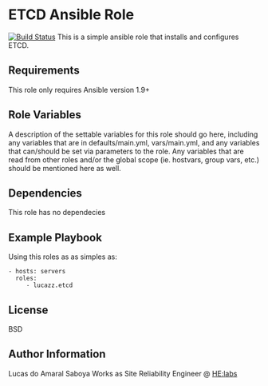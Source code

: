 ETCD Ansible Role
=========

[![Build Status](https://travis-ci.org/lucazz/ansible-etcd.svg?branch=master)](https://travis-ci.org/lucazz/ansible-etcd)
This is a simple ansible role that installs and configures ETCD.

Requirements
------------

This role only requires Ansible version 1.9+

Role Variables
--------------

A description of the settable variables for this role should go here, including any variables that are in defaults/main.yml, vars/main.yml, and any variables that can/should be set via parameters to the role. Any variables that are read from other roles and/or the global scope (ie. hostvars, group vars, etc.) should be mentioned here as well.

Dependencies
------------

This role has no dependecies

Example Playbook
----------------

Using this roles as as simples as:

    - hosts: servers
      roles:
         - lucazz.etcd

License
-------

BSD

Author Information
------------------

Lucas do Amaral Saboya Works as Site Reliability Engineer @ [HE:labs](https://www.helabs.com)
